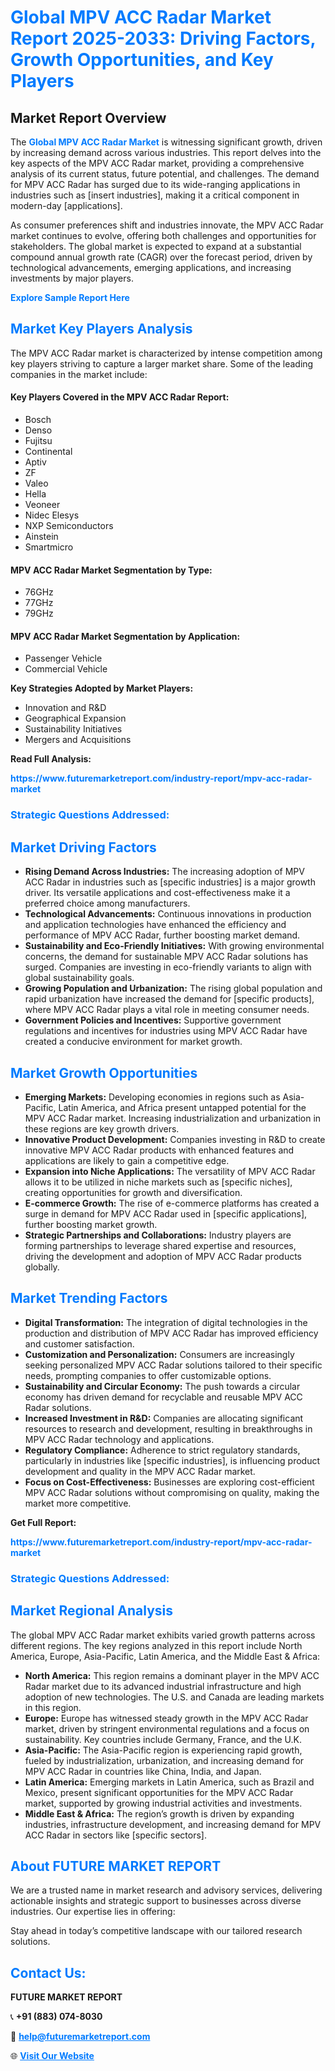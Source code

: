 <h1 style="color: #007BFF;">Global MPV ACC Radar Market Report 2025-2033: Driving Factors, Growth Opportunities, and Key Players</h1>

<section id="overview">
<h2>Market Report Overview</h2>
<p>The <a href="https://www.futuremarketreport.com/industry-report/mpv-acc-radar-market" style="color: #007BFF; text-decoration: none;"><strong>Global MPV ACC Radar Market</strong></a> is witnessing significant growth, driven by increasing demand across various industries. This report delves into the key aspects of the MPV ACC Radar market, providing a comprehensive analysis of its current status, future potential, and challenges. The demand for MPV ACC Radar has surged due to its wide-ranging applications in industries such as [insert industries], making it a critical component in modern-day [applications].</p>
<p>As consumer preferences shift and industries innovate, the MPV ACC Radar market continues to evolve, offering both challenges and opportunities for stakeholders. The global market is expected to expand at a substantial compound annual growth rate (CAGR) over the forecast period, driven by technological advancements, emerging applications, and increasing investments by major players.</p>
</section>

<section id="overview">
<p><a href="https://www.futuremarketreport.com/request-sample/reportId=36472" style="color: #007BFF; text-decoration: none;"><strong>Explore Sample Report Here</strong></a></p>
</section>

<section id="key-players">
<h2 style="color: #007BFF;">Market Key Players Analysis</h2>
<p>The MPV ACC Radar market is characterized by intense competition among key players striving to capture a larger market share. Some of the leading companies in the market include:</p>
<h4>Key Players Covered in the MPV ACC Radar Report:</h4>
<ul><li>Bosch</li><li>Denso</li><li>Fujitsu</li><li>Continental</li><li>Aptiv</li><li>ZF</li><li>Valeo</li><li>Hella</li><li>Veoneer</li><li>Nidec Elesys</li><li>NXP Semiconductors</li><li>Ainstein</li><li>Smartmicro</li></ul>
<h4>MPV ACC Radar Market Segmentation by Type:</h4>
<ul><li>76GHz</li><li>77GHz</li><li>79GHz</li></ul>

<h4>MPV ACC Radar Market Segmentation by Application:</h4>
<ul><li>Passenger Vehicle</li><li>Commercial Vehicle</li></ul>
<p><strong>Key Strategies Adopted by Market Players:</strong></p>
<ul>
<li>Innovation and R&D</li>
<li>Geographical Expansion</li>
<li>Sustainability Initiatives</li>
<li>Mergers and Acquisitions</li>
</ul>
</section>

<section>
<p><strong>Read Full Analysis: </strong></p><a href="https://www.futuremarketreport.com/industry-report/mpv-acc-radar-market" style="color: #007BFF; text-decoration: none;"><strong>https://www.futuremarketreport.com/industry-report/mpv-acc-radar-market</strong></a>
<h3 style="color: #007BFF;">Strategic Questions Addressed:</h3>
</section>

<section id="driving-factors">
<h2 style="color: #007BFF;">Market Driving Factors</h2>
<ul>
<li><strong>Rising Demand Across Industries:</strong> The increasing adoption of MPV ACC Radar in industries such as [specific industries] is a major growth driver. Its versatile applications and cost-effectiveness make it a preferred choice among manufacturers.</li>
<li><strong>Technological Advancements:</strong> Continuous innovations in production and application technologies have enhanced the efficiency and performance of MPV ACC Radar, further boosting market demand.</li>
<li><strong>Sustainability and Eco-Friendly Initiatives:</strong> With growing environmental concerns, the demand for sustainable MPV ACC Radar solutions has surged. Companies are investing in eco-friendly variants to align with global sustainability goals.</li>
<li><strong>Growing Population and Urbanization:</strong> The rising global population and rapid urbanization have increased the demand for [specific products], where MPV ACC Radar plays a vital role in meeting consumer needs.</li>
<li><strong>Government Policies and Incentives:</strong> Supportive government regulations and incentives for industries using MPV ACC Radar have created a conducive environment for market growth.</li>
</ul>
</section>

<section id="growth-opportunities">
<h2 style="color: #007BFF;">Market Growth Opportunities</h2>
<ul>
<li><strong>Emerging Markets:</strong> Developing economies in regions such as Asia-Pacific, Latin America, and Africa present untapped potential for the MPV ACC Radar market. Increasing industrialization and urbanization in these regions are key growth drivers.</li>
<li><strong>Innovative Product Development:</strong> Companies investing in R&D to create innovative MPV ACC Radar products with enhanced features and applications are likely to gain a competitive edge.</li>
<li><strong>Expansion into Niche Applications:</strong> The versatility of MPV ACC Radar allows it to be utilized in niche markets such as [specific niches], creating opportunities for growth and diversification.</li>
<li><strong>E-commerce Growth:</strong> The rise of e-commerce platforms has created a surge in demand for MPV ACC Radar used in [specific applications], further boosting market growth.</li>
<li><strong>Strategic Partnerships and Collaborations:</strong> Industry players are forming partnerships to leverage shared expertise and resources, driving the development and adoption of MPV ACC Radar products globally.</li>
</ul>
</section>

<section id="trending-factors">
<h2 style="color: #007BFF;">Market Trending Factors</h2>
<ul>
<li><strong>Digital Transformation:</strong> The integration of digital technologies in the production and distribution of MPV ACC Radar has improved efficiency and customer satisfaction.</li>
<li><strong>Customization and Personalization:</strong> Consumers are increasingly seeking personalized MPV ACC Radar solutions tailored to their specific needs, prompting companies to offer customizable options.</li>
<li><strong>Sustainability and Circular Economy:</strong> The push towards a circular economy has driven demand for recyclable and reusable MPV ACC Radar solutions.</li>
<li><strong>Increased Investment in R&D:</strong> Companies are allocating significant resources to research and development, resulting in breakthroughs in MPV ACC Radar technology and applications.</li>
<li><strong>Regulatory Compliance:</strong> Adherence to strict regulatory standards, particularly in industries like [specific industries], is influencing product development and quality in the MPV ACC Radar market.</li>
<li><strong>Focus on Cost-Effectiveness:</strong> Businesses are exploring cost-efficient MPV ACC Radar solutions without compromising on quality, making the market more competitive.</li>
</ul>
</section>

<section>
<p><strong>Get Full Report: </strong></p><a href="https://www.futuremarketreport.com/industry-report/mpv-acc-radar-market" style="color: #007BFF; text-decoration: none;"><strong>https://www.futuremarketreport.com/industry-report/mpv-acc-radar-market</strong></a>
<h3 style="color: #007BFF;">Strategic Questions Addressed:</h3>
</section>


<section id="regional-analysis">
<h2 style="color: #007BFF;">Market Regional Analysis</h2>
<p>The global MPV ACC Radar market exhibits varied growth patterns across different regions. The key regions analyzed in this report include North America, Europe, Asia-Pacific, Latin America, and the Middle East & Africa:</p>
<ul>
<li><strong>North America:</strong> This region remains a dominant player in the MPV ACC Radar market due to its advanced industrial infrastructure and high adoption of new technologies. The U.S. and Canada are leading markets in this region.</li>
<li><strong>Europe:</strong> Europe has witnessed steady growth in the MPV ACC Radar market, driven by stringent environmental regulations and a focus on sustainability. Key countries include Germany, France, and the U.K.</li>
<li><strong>Asia-Pacific:</strong> The Asia-Pacific region is experiencing rapid growth, fueled by industrialization, urbanization, and increasing demand for MPV ACC Radar in countries like China, India, and Japan.</li>
<li><strong>Latin America:</strong> Emerging markets in Latin America, such as Brazil and Mexico, present significant opportunities for the MPV ACC Radar market, supported by growing industrial activities and investments.</li>
<li><strong>Middle East & Africa:</strong> The region’s growth is driven by expanding industries, infrastructure development, and increasing demand for MPV ACC Radar in sectors like [specific sectors].</li>
</ul>
</section>

<footer>
<h2 style="color: #007BFF;">About FUTURE MARKET REPORT</h2>
<p>We are a trusted name in market research and advisory services, delivering actionable insights and strategic support to businesses across diverse industries. Our expertise lies in offering:</p>

<p>Stay ahead in today’s competitive landscape with our tailored research solutions.</p>

<h2 style="color: #007BFF;">Contact Us:</h2>
<p><strong>FUTURE MARKET REPORT</strong></p>
<p>📞 <strong>+91 (883) 074-8030</strong></p>
<p>📧 <strong><a href="mailto:help@futuremarketreport.com" style="color: #007BFF;">help@futuremarketreport.com</a></strong></p>
<p>🌐 <strong><a href="https://www.futuremarketreport.com/" style="color: #007BFF;">Visit Our Website</a></strong></p>
</footer>